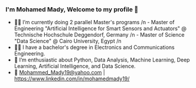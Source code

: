### I'm Mohamed Mady, Welcome to my profile 👋

- 👨‍💻 I’m currently doing 2 parallel Master's programs /n
      - Master of Engineering "Artificial Intelligence for Smart Sensors and Actuators" @ Technische Hochschule Deggendorf, Germany /n
      - Master of Science "Data Science" @ Cairo University, Egypt /n
- 👨‍🎓 I have a bachelor's degree in Electronics and Communications Engineering.
- 🤠 I’m enthusiastic about Python, Data Analysis, Machine Learning, Deep Learning, Artificial Intelligence, and Data Science.
- 💬 Mohammed_Mady19@yahoo.com | https://www.linkedin.com/in/mohamedmady19/
